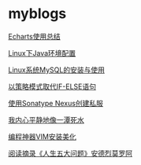 # myblogs

[Echarts使用总结](https://github.com/Ac-heron/myblogs/blob/master/ECharts%E4%BD%BF%E7%94%A8%E6%80%BB%E7%BB%93.md)

[Linux下Java环境配置]()

[Linux系统MySQL的安装与使用]()

[以策略模式取代IF-ELSE语句]()

[使用Sonatype Nexus创建私服]()

[我内心平静地像一潭死水]()

[编程神器VIM安装美化]()

[阅读摘录《人生五大问题》安德烈莫罗阿]()